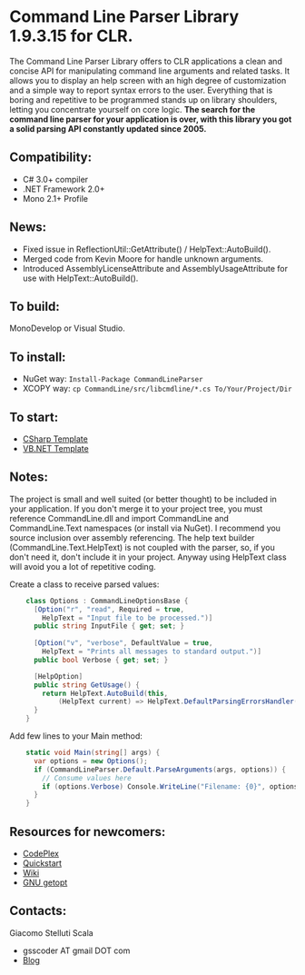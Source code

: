 Command Line Parser Library 1.9.3.15 for CLR.
===
The Command Line Parser Library offers to CLR applications a clean and concise API for manipulating command line arguments and related tasks.
It allows you to display an help screen with an high degree of customization and a simple way to report syntax errors to the user.
Everything that is boring and repetitive to be programmed stands up on library shoulders, letting you concentrate yourself on core logic.
__The search for the command line parser for your application is over, with this library you got a solid parsing API constantly updated since 2005.__

Compatibility:
---
  - C# 3.0+ compiler
  - .NET Framework 2.0+
  - Mono 2.1+ Profile

News:
---
  - Fixed issue in ReflectionUtil::GetAttribute() / HelpText::AutoBuild().
  - Merged code from Kevin Moore for handle unknown arguments.
  - Introduced AssemblyLicenseAttribute and AssemblyUsageAttribute for use with HelpText::AutoBuild().

To build:
---
MonoDevelop or Visual Studio.

To install:
---
  - NuGet way: ``Install-Package CommandLineParser``
  - XCOPY way: ``cp CommandLine/src/libcmdline/*.cs To/Your/Project/Dir``

To start:
---
  - [CSharp Template](https://github.com/gsscoder/commandline/blob/master/src/templates/CSharpTemplate/Program.cs)
  - [VB.NET Template](https://github.com/gsscoder/commandline/blob/master/src/templates/VBNetTemplate/Program.vb)

Notes:
---
The project is small and well suited (or better thought) to be included in your application. If you don't merge it to your project tree, you must reference CommandLine.dll and import CommandLine and CommandLine.Text namespaces (or install via NuGet).
I recommend you source inclusion over assembly referencing.
The help text builder (CommandLine.Text.HelpText) is not coupled with the parser, so, if you don't need it, don't include it in your project.
Anyway using HelpText class will avoid you a lot of repetitive coding.

Create a class to receive parsed values:

```csharp
    class Options : CommandLineOptionsBase {
      [Option("r", "read", Required = true,
        HelpText = "Input file to be processed.")]
      public string InputFile { get; set; }
    
      [Option("v", "verbose", DefaultValue = true,
        HelpText = "Prints all messages to standard output.")]
      public bool Verbose { get; set; }

      [HelpOption]
      public string GetUsage() {
        return HelpText.AutoBuild(this,
        	(HelpText current) => HelpText.DefaultParsingErrorsHandler(this, current));
      }
    }
```

Add few lines to your Main method:

```csharp
    static void Main(string[] args) {
      var options = new Options();
      if (CommandLineParser.Default.ParseArguments(args, options)) {
        // Consume values here
        if (options.Verbose) Console.WriteLine("Filename: {0}", options.InputFile);
      }
    }
```

Resources for newcomers:
---
  - [CodePlex](http://commandline.codeplex.com)
  - [Quickstart](https://github.com/gsscoder/commandline/wiki/Quickstart)
  - [Wiki](https://github.com/gsscoder/commandline/wiki)
  - [GNU getopt](http://www.gnu.org/software/libc/manual/html_node/Getopt.html)

Contacts:
---
Giacomo Stelluti Scala
  - gsscoder AT gmail DOT com
  - [Blog](http://gsscoder.blogspot.it)